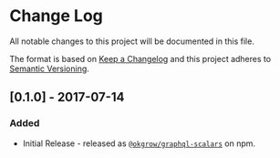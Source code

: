 # Change Log
All notable changes to this project will be documented in this file.

The format is based on [Keep a Changelog](http://keepachangelog.com/)
and this project adheres to [Semantic Versioning](http://semver.org/).

## [0.1.0] - 2017-07-14
### Added
- Initial Release - released as [`@okgrow/graphql-scalars`](https://www.npmjs.com/package/@okgrow/graphql-scalars) on npm.
